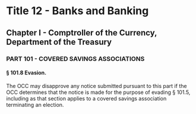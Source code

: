 
# Title 12 - Banks and Banking
## Chapter I - Comptroller of the Currency, Department of the Treasury
### PART 101 - COVERED SAVINGS ASSOCIATIONS
#### § 101.8 Evasion.

The OCC may disapprove any notice submitted pursuant to this part if the OCC determines that the notice is made for the purpose of evading § 101.5, including as that section applies to a covered savings association terminating an election.
